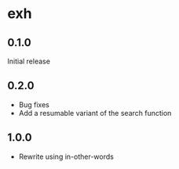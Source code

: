 # exh

## 0.1.0

Initial release

## 0.2.0

- Bug fixes
- Add a resumable variant of the search function

## 1.0.0

- Rewrite using in-other-words
